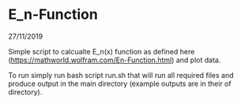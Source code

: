 # E_n-Function

27/11/2019

Simple script to calcualte E_n(x) function as defined here (https://mathworld.wolfram.com/En-Function.html) and plot data.

To run simply run bash script run.sh that will run all required files and produce output in the main directory (example outputs are in their of directory).
